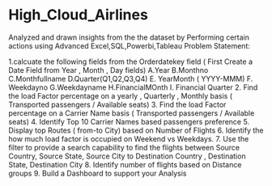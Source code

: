 # High_Cloud_Airlines
 Analyzed and drawn insights from the  the dataset by Performing certain actions using Advanced Excel,SQL,Powerbi,Tableau
 Problem Statement:
 
1.calcuate the following fields from the Orderdatekey field ( First Create a Date Field from Year , Month , Day fields)
   A.Year
   B.Monthno
   C.Monthfullname
   D.Quarter(Q1,Q2,Q3,Q4)
   E. YearMonth ( YYYY-MMM)
   F. Weekdayno
   G.Weekdayname
   H.FinancialMOnth
   I. Financial Quarter 
2. Find the load Factor percentage on a yearly , Quarterly , Monthly basis ( Transported passengers / Available seats)
3. Find the load Factor percentage on a Carrier Name basis ( Transported passengers / Available seats)
4. Identify Top 10 Carrier Names based passengers preference 
5. Display top Routes ( from-to City) based on Number of Flights 
6. Identify the how much load factor is occupied on Weekend vs Weekdays.
7. Use the filter to provide a search capability to find the flights between Source Country, Source State, Source City to Destination Country , Destination State, Destination City 
8. Identify number of flights based on Distance groups
9. Build a Dashboard to support your Analysis

